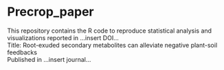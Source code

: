 # Precrop_paper
This repository contains the R code to reproduce statistical analysis and visualizations reported in ...insert DOI... <br> 
Title: Root-exuded secondary metabolites can alleviate negative plant-soil feedbacks <br> 
Published in ...insert journal... <br> 
